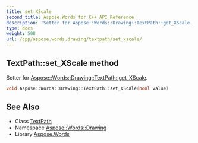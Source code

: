 ```yaml
---
title: set_XScale
second_title: Aspose.Words for C++ API Reference
description: 'Setter for Aspose::Words::Drawing::TextPath::get_XScale.'
type: docs
weight: 508
url: /cpp/aspose.words.drawing/textpath/set_xscale/
---
```

## TextPath::set_XScale method


Setter for [Aspose::Words::Drawing::TextPath::get_XScale](../get_xscale/).

```cpp
void Aspose::Words::Drawing::TextPath::set_XScale(bool value)
```

## See Also

* Class [TextPath](../)
* Namespace [Aspose::Words::Drawing](../../)
* Library [Aspose.Words](../../../)
